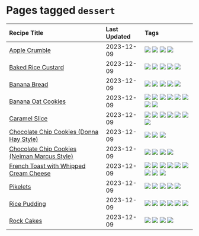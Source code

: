 # Pages tagged `dessert`

|Recipe Title|Last Updated|Tags
|:---|:---|:---|
|[Apple Crumble](../recipes/applecrumble.md)|2023-12-09|[![](https://img.shields.io/badge/tag-dessert-e4f90)](../tags/dessert.md) [![](https://img.shields.io/badge/tag-stovetop-b7439e)](../tags/stovetop.md) [![](https://img.shields.io/badge/tag-vegan-8344b1)](../tags/vegan.md) [![](https://img.shields.io/badge/tag-vegetarian-427cd)](../tags/vegetarian.md)|
|[Baked Rice Custard](../recipes/bakedricecustard.md)|2023-12-09|[![](https://img.shields.io/badge/tag-baked-1754e4)](../tags/baked.md) [![](https://img.shields.io/badge/tag-dairy-6d71)](../tags/dairy.md) [![](https://img.shields.io/badge/tag-dessert-e4f90)](../tags/dessert.md) [![](https://img.shields.io/badge/tag-rice-8a534c)](../tags/rice.md) [![](https://img.shields.io/badge/tag-vegetarian-427cd)](../tags/vegetarian.md)|
|[Banana Bread](../recipes/bananabread.md)|2023-12-09|[![](https://img.shields.io/badge/tag-baked-1754e4)](../tags/baked.md) [![](https://img.shields.io/badge/tag-dessert-e4f90)](../tags/dessert.md) [![](https://img.shields.io/badge/tag-snack-f47a18)](../tags/snack.md) [![](https://img.shields.io/badge/tag-vegan-8344b1)](../tags/vegan.md) [![](https://img.shields.io/badge/tag-vegetarian-427cd)](../tags/vegetarian.md)|
|[Banana Oat Cookies](../recipes/bananaoatcookies.md)|2023-12-09|[![](https://img.shields.io/badge/tag-baked-1754e4)](../tags/baked.md) [![](https://img.shields.io/badge/tag-breakfast-13fda6)](../tags/breakfast.md) [![](https://img.shields.io/badge/tag-dessert-e4f90)](../tags/dessert.md) [![](https://img.shields.io/badge/tag-great-e5fa6f)](../tags/great.md) [![](https://img.shields.io/badge/tag-healthy-5d33f3)](../tags/healthy.md) [![](https://img.shields.io/badge/tag-snack-f47a18)](../tags/snack.md) [![](https://img.shields.io/badge/tag-vegan-8344b1)](../tags/vegan.md) [![](https://img.shields.io/badge/tag-vegetarian-427cd)](../tags/vegetarian.md)|
|[Caramel Slice](../recipes/caramelslice.md)|2023-12-09|[![](https://img.shields.io/badge/tag-amazing-d5a11)](../tags/amazing.md) [![](https://img.shields.io/badge/tag-baked-1754e4)](../tags/baked.md) [![](https://img.shields.io/badge/tag-chocolate-208450)](../tags/chocolate.md) [![](https://img.shields.io/badge/tag-dairy-6d71)](../tags/dairy.md) [![](https://img.shields.io/badge/tag-dessert-e4f90)](../tags/dessert.md) [![](https://img.shields.io/badge/tag-long_prep_time-5b6ac0)](../tags/long_prep_time.md) [![](https://img.shields.io/badge/tag-vegetarian-427cd)](../tags/vegetarian.md)|
|[Chocolate Chip Cookies (Donna Hay Style)](../recipes/chocolatechipcookiesdonnahay.md)|2023-12-09|[![](https://img.shields.io/badge/tag-baked-1754e4)](../tags/baked.md) [![](https://img.shields.io/badge/tag-chocolate-208450)](../tags/chocolate.md) [![](https://img.shields.io/badge/tag-dessert-e4f90)](../tags/dessert.md)|
|[Chocolate Chip Cookies (Neiman Marcus Style)](../recipes/chocolatechipcookiesneimanmarcus.md)|2023-12-09|[![](https://img.shields.io/badge/tag-amazing-d5a11)](../tags/amazing.md) [![](https://img.shields.io/badge/tag-baked-1754e4)](../tags/baked.md) [![](https://img.shields.io/badge/tag-chocolate-208450)](../tags/chocolate.md) [![](https://img.shields.io/badge/tag-dessert-e4f90)](../tags/dessert.md)|
|[French Toast with Whipped Cream Cheese](../recipes/frenchtoastwhippedcreamcheese.md)|2023-12-09|[![](https://img.shields.io/badge/tag-amazing-d5a11)](../tags/amazing.md) [![](https://img.shields.io/badge/tag-breakfast-13fda6)](../tags/breakfast.md) [![](https://img.shields.io/badge/tag-dairy-6d71)](../tags/dairy.md) [![](https://img.shields.io/badge/tag-dessert-e4f90)](../tags/dessert.md) [![](https://img.shields.io/badge/tag-fried-d4602a)](../tags/fried.md) [![](https://img.shields.io/badge/tag-large_quantity-32613c)](../tags/large_quantity.md) [![](https://img.shields.io/badge/tag-messy-659a8f)](../tags/messy.md) [![](https://img.shields.io/badge/tag-mine-e5c1d4)](../tags/mine.md) [![](https://img.shields.io/badge/tag-vegetarian-427cd)](../tags/vegetarian.md)|
|[Pikelets](../recipes/pikelets.md)|2023-12-09|[![](https://img.shields.io/badge/tag-breakfast-13fda6)](../tags/breakfast.md) [![](https://img.shields.io/badge/tag-dessert-e4f90)](../tags/dessert.md) [![](https://img.shields.io/badge/tag-family-9fef19)](../tags/family.md) [![](https://img.shields.io/badge/tag-fried-d4602a)](../tags/fried.md) [![](https://img.shields.io/badge/tag-vegetarian-427cd)](../tags/vegetarian.md)|
|[Rice Pudding](../recipes/ricepudding.md)|2023-12-09|[![](https://img.shields.io/badge/tag-dairy-6d71)](../tags/dairy.md) [![](https://img.shields.io/badge/tag-dessert-e4f90)](../tags/dessert.md) [![](https://img.shields.io/badge/tag-easy-517a72)](../tags/easy.md) [![](https://img.shields.io/badge/tag-rice-8a534c)](../tags/rice.md) [![](https://img.shields.io/badge/tag-rice_cooker-99d437)](../tags/rice_cooker.md) [![](https://img.shields.io/badge/tag-vegetarian-427cd)](../tags/vegetarian.md)|
|[Rock Cakes](../recipes/rockcakes.md)|2023-12-09|[![](https://img.shields.io/badge/tag-baked-1754e4)](../tags/baked.md) [![](https://img.shields.io/badge/tag-dessert-e4f90)](../tags/dessert.md) [![](https://img.shields.io/badge/tag-family-9fef19)](../tags/family.md) [![](https://img.shields.io/badge/tag-vegetarian-427cd)](../tags/vegetarian.md)|